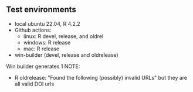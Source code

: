 ## Test environments
* local ubuntu 22.04, R 4.2.2
* Github actions:
  * linux: R devel, release, and oldrel
  * windows: R release
  * mac: R release
* win-builder (devel, release and oldrelease)

Win builder generates 1 NOTE:

* R oldrelease: "Found the following (possibly) invalid URLs" but they are all valid DOI urls
